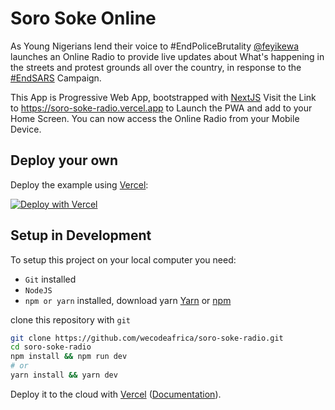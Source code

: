 # Soro Soke Online

As Young Nigerians lend their voice to #EndPoliceBrutality [@feyikewa](https://twitter.com/feyikewa/) launches an Online Radio to provide live updates about What's happening in the streets and protest grounds all over the country, in response to the [#EndSARS](https://twitter.com/search?q=%23EndSARS&src=typeahead_click) Campaign.

This App is Progressive Web App, bootstrapped with [NextJS](https://nextjs.org) Visit the Link to <https://soro-soke-radio.vercel.app> to Launch the PWA and add to your Home Screen. You can now access the Online Radio from your Mobile Device.

## Deploy your own

Deploy the example using [Vercel](https://vercel.com):

[![Deploy with Vercel](https://vercel.com/button)](https://vercel.com/import/project?template=https://github.com/wecodeafrica/soro-soke-radio)

## Setup in Development

To setup this project on your local computer you need: 

- `Git` installed
- `NodeJS`
- `npm or yarn` installed, download yarn [Yarn](https://yarnpkg.com/lang/en/docs/cli/create/) or [npm](https://docs.npmjs.com/cli/init) 

clone this repository with `git`

```bash
git clone https://github.com/wecodeafrica/soro-soke-radio.git
cd soro-soke-radio
npm install && npm run dev
# or
yarn install && yarn dev
```

Deploy it to the cloud with [Vercel](https://vercel.com/import?filter=next.js&utm_source=github&utm_medium=readme&utm_campaign=next-example) ([Documentation](https://nextjs.org/docs/deployment)).
